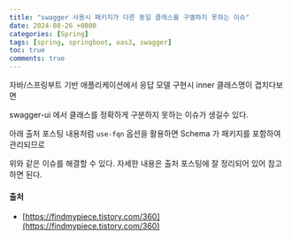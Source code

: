 ```yaml
---
title: "swagger 사용시 패키지가 다른 동일 클래스를 구별하지 못하는 이슈"
date: 2024-08-26 +0800
categories: [Spring]
tags: [spring, springboot, oas3, swagger]
toc: true
comments: true
---
```


자바/스프링부트 기반 애플리케이션에서 응답 모델 구현시 inner 클래스명이 겹치다보면

swagger-ui 에서 클래스를 정확하게 구분하지 못하는 이슈가 생길수 있다.

아래 출처 포스팅 내용처럼 `use-fqn` 옵션을 활용하면 Schema 가 패키지를 포함하여 관리되므로

위와 같은 이슈를 해결할 수 있다. 자세한 내용은 출처 포스팅에 잘 정리되어 있어 참고하면 된다.

#### 출처
- [https://findmypiece.tistory.com/360](https://findmypiece.tistory.com/360)
